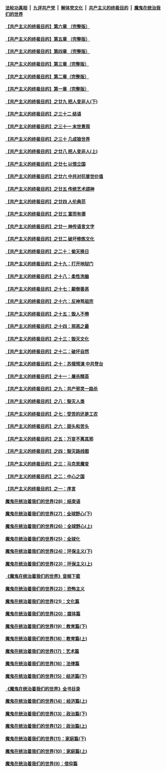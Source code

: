 ####  [法轮功真相](../../../../basic/blob/master/README.md?t=04191301) &nbsp;|&nbsp; [九评共产党](../../../../9ping.md/blob/master/README.md?t=04191301) &nbsp;|&nbsp; [解体党文化](../../../../jtdwh.md/blob/master/README.md?t=04191301)  &nbsp;|&nbsp; [共产主义的终极目的](../../../../gczydzjmd.md/blob/master/README.md?t=04191301) &nbsp;|&nbsp; [魔鬼在统治我们的世界](../../../../mgztzwmdsj.md/blob/master/README.md?t=04191301) 

#### [【共产主义的终极目的】第六章 （完整版）](../pages/nsc422/n11428913.md?t=04191301) 

#### [【共产主义的终极目的】第五章 （完整版）](../pages/nsc422/n11428912.md?t=04191301) 

#### [【共产主义的终极目的】第四章 （完整版）](../pages/nsc422/n11428907.md?t=04191301) 

#### [【共产主义的终极目的】第三章（完整版）](../pages/nsc422/n11428848.md?t=04191301) 

#### [【共产主义的终极目的】第二章（完整版）](../pages/nsc422/n11428831.md?t=04191301) 

#### [【共产主义的终极目的】第一章（完整版）](../pages/nsc422/n11417651.md?t=04191301) 

#### [【共产主义的终极目的】之廿九 把人变非人(下)](../pages/nsc422/n11344140.md?t=04191301) 

#### [【共产主义的终极目的】之三十二 结语](../pages/nsc422/n11360535.md?t=04191301) 

#### [【共产主义的终极目的】之三十一 末世景观](../pages/nsc422/n11351129.md?t=04191301) 

#### [【共产主义的终极目的】之三十 几成狼世界](../pages/nsc422/n11348280.md?t=04191301) 

#### [【共产主义的终极目的】之廿八 把人变非人(上)](../pages/nsc422/n11340492.md?t=04191301) 

#### [【共产主义的终极目的】之廿七 以恨立国](../pages/nsc422/n11336944.md?t=04191301) 

#### [【共产主义的终极目的】之廿六 中共对抗普世价值](../pages/nsc422/n11324785.md?t=04191301) 

#### [【共产主义的终极目的】之廿五 传统艺术颂神](../pages/nsc422/n11296396.md?t=04191301) 

#### [【共产主义的终极目的】之廿四 人伦典范](../pages/nsc422/n11296397.md?t=04191301) 

#### [【共产主义的终极目的】之廿三 富而有德](../pages/nsc422/n11283598.md?t=04191301) 

#### [【共产主义的终极目的】之廿一 神传语言文字](../pages/nsc422/n11263265.md?t=04191301) 

#### [【共产主义的终极目的】之廿二 破坏修炼文化](../pages/nsc422/n11245728.md?t=04191301) 

#### [【共产主义的终极目的】之二十：偷天换日](../pages/nsc422/n11238846.md?t=04191301) 

#### [【共产主义的终极目的】之十九：打开地狱门](../pages/nsc422/n11206376.md?t=04191301) 

#### [【共产主义的终极目的】之十八：柔性洗脑](../pages/nsc422/n11199994.md?t=04191301) 

#### [【共产主义的终极目的】之十七：颠倒善恶](../pages/nsc422/n11179782.md?t=04191301) 

#### [【共产主义的终极目的】之十六：反神骂祖宗](../pages/nsc422/n11166798.md?t=04191301) 

#### [【共产主义的终极目的】之十五：毁人不倦](../pages/nsc422/n11166792.md?t=04191301) 

#### [【共产主义的终极目的】之十四：邪恶之最](../pages/nsc422/n11150249.md?t=04191301) 

#### [【共产主义的终极目的】之十三：毁灭文化](../pages/nsc422/n11135227.md?t=04191301) 

#### [【共产主义的终极目的】之十二：破坏自然](../pages/nsc422/n11135214.md?t=04191301) 

#### [【共产主义的终极目的】之十：苏俄预演 中共登台](../pages/nsc422/n11118424.md?t=04191301) 

#### [【共产主义的终极目的】之十一：屠杀精英](../pages/nsc422/n11118442.md?t=04191301) 

#### [【共产主义的终极目的】之九：共产邪灵一路杀](../pages/nsc422/n11114139.md?t=04191301) 

#### [【共产主义的终极目的】之八：毁灭人类](../pages/nsc422/n11108503.md?t=04191301) 

#### [【共产主义的终极目的】之七：受苦的还是工农](../pages/nsc422/n11101809.md?t=04191301) 

#### [【共产主义的终极目的】之六：甜头和苦头](../pages/nsc422/n11096971.md?t=04191301) 

#### [【共产主义的终极目的】之五：万变不离其邪](../pages/nsc422/n11091285.md?t=04191301) 

#### [【共产主义的终极目的】之四：毁灭路线图](../pages/nsc422/n11086284.md?t=04191301) 

#### [【共产主义的终极目的】之三：马克思魔变](../pages/nsc422/n11061941.md?t=04191301) 

#### [【共产主义的终极目的】之二：中心之国](../pages/nsc422/n11047728.md?t=04191301) 

#### [【共产主义的终极目的】之一：序言](../pages/nsc422/n11086077.md?t=04191301) 

#### [魔鬼在统治着我们的世界(28)：结束语](../pages/nsc422/n10936246.md?t=04191301) 

#### [魔鬼在统治着我们的世界(27)：全球野心(下)](../pages/nsc422/n10928319.md?t=04191301) 

#### [魔鬼在统治着我们的世界(26)：全球野心(上)](../pages/nsc422/n10900318.md?t=04191301) 

#### [魔鬼在统治着我们的世界(25)：全球化](../pages/nsc422/n10788205.md?t=04191301) 

#### [魔鬼在统治着我们的世界(24)：环保主义(下)](../pages/nsc422/n10695307.md?t=04191301) 

#### [魔鬼在统治着我们的世界(23)：环保主义(上)](../pages/nsc422/n10688613.md?t=04191301) 

#### [《魔鬼在统治着我们的世界》音频下载](../pages/nsc422/n10635553.md?t=04191301) 

#### [魔鬼在统治着我们的世界(22)：恐怖主义](../pages/nsc422/n10614727.md?t=04191301) 

#### [魔鬼在统治着我们的世界(21)：文化篇](../pages/nsc422/n10597706.md?t=04191301) 

#### [魔鬼在统治着我们的世界(20)：媒体篇](../pages/nsc422/n10586579.md?t=04191301) 

#### [魔鬼在统治着我们的世界(19)：教育篇(下)](../pages/nsc422/n10564808.md?t=04191301) 

#### [魔鬼在统治着我们的世界(18)：教育篇(上)](../pages/nsc422/n10526970.md?t=04191301) 

#### [魔鬼在统治着我们的世界(17)：艺术篇](../pages/nsc422/n10499093.md?t=04191301) 

#### [魔鬼在统治着我们的世界(16)：法律篇](../pages/nsc422/n10485969.md?t=04191301) 

#### [魔鬼在统治着我们的世界(15)：经济篇(下)](../pages/nsc422/n10469975.md?t=04191301) 

#### [《魔鬼在统治着我们的世界》全书目录](../pages/nsc422/n10464261.md?t=04191301) 

#### [魔鬼在统治着我们的世界(14)：经济篇(上)](../pages/nsc422/n10457370.md?t=04191301) 

#### [魔鬼在统治着我们的世界(13)：政治篇(下)](../pages/nsc422/n10448270.md?t=04191301) 

#### [魔鬼在统治着我们的世界(12)：政治篇(上)](../pages/nsc422/n10444576.md?t=04191301) 

#### [魔鬼在统治着我们的世界(11)：家庭篇(下)](../pages/nsc422/n10440961.md?t=04191301) 

#### [魔鬼在统治着我们的世界(10)：家庭篇(上)](../pages/nsc422/n10435448.md?t=04191301) 

#### [魔鬼在统治着我们的世界(9)：信仰篇](../pages/nsc422/n10432159.md?t=04191301) 

